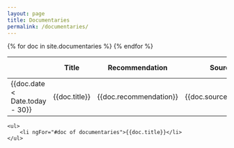 ```yaml
---
layout: page
title: Documentaries
permalink: /documentaries/
---
```


<script src="//ajax.googleapis.com/ajax/libs/angularjs/1.4.8/angular.js"></script>
<script src="//ajax.googleapis.com/ajax/libs/angularjs/1.4.8/angular-route.js"></script>
<script src="//ajax.googleapis.com/ajax/libs/angularjs/1.4.8/angular-animate.js"></script>
<script src="/js/app/app.module.js"></script>
<script src="/js/app/controllers/documentaries.controller.js"></script>
<script src="/js/app/services/data.service.js"></script>
<script src="/js/app/directives/filterTextbox.directive.js"></script>

<table>
    <thead>  
        <th></th>
        <th>Title</th>
        <th>Recommendation</th>
        <th>Source</th>
        <th>Date Added</th>
        <th>Watched?</th>
    </thead>
    <tbody>
{% for doc in site.documentaries %}
        <tr>
            <td>{{doc.date < Date.today - 30}}</td>
            <td>{{doc.title}}</td>
            <td>{{doc.recommendation}}</td>
            <td>{{doc.sources.length}}</td>
            <td>{{doc.date}}</td>
            <td><input type="checkbox" /></td>
        </tr>
{% endfor %}
    </tbody>
</table>

<div ng-app="demoApp">
    <div ng-view class="slide-animation"></div>
   
    <ul>
        <li ngFor="#doc of documentaries">{{doc.title}}</li>
    </ul>
</div>